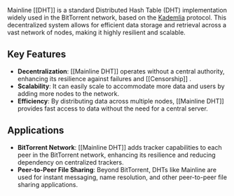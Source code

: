 Mainline [[DHT]] is a standard Distributed Hash Table (DHT) implementation widely used in the BitTorrent network, based on the [Kademlia](https://en.wikipedia.org/wiki/Kademlia) protocol. This decentralized system allows for efficient data storage and retrieval across a vast network of nodes, making it highly resilient and scalable.

## Key Features

- **Decentralization**: [[Mainline DHT]] operates without a central authority, enhancing its resilience against failures and [[Censorship]] .
- **Scalability**: It can easily scale to accommodate more data and users by adding more nodes to the network.
- **Efficiency**: By distributing data across multiple nodes, [[Mainline DHT]] provides fast access to data without the need for a central server.

## Applications

- **BitTorrent Network**: [[Mainline DHT]] adds tracker capabilities to each peer in the BitTorrent network, enhancing its resilience and reducing dependency on centralized trackers.
- **Peer-to-Peer File Sharing**: Beyond BitTorrent, DHTs like Mainline are used for instant messaging, name resolution, and other peer-to-peer file sharing applications.
